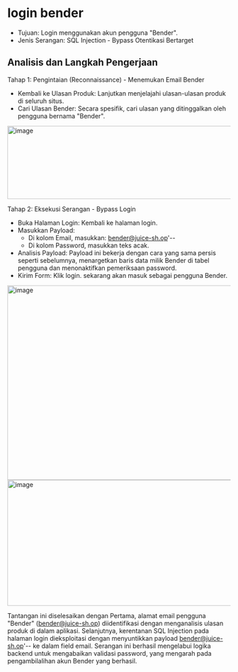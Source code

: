 # login bender

- Tujuan: Login menggunakan akun pengguna "Bender".
- Jenis Serangan: SQL Injection - Bypass Otentikasi Bertarget

## Analisis dan Langkah Pengerjaan

Tahap 1: Pengintaian (Reconnaissance) - Menemukan Email Bender

- Kembali ke Ulasan Produk: Lanjutkan menjelajahi ulasan-ulasan produk di seluruh situs.
- Cari Ulasan Bender: Secara spesifik, cari ulasan yang ditinggalkan oleh pengguna bernama "Bender".

<img width="619" height="165" alt="image" src="https://github.com/user-attachments/assets/8dfba00a-5841-42ce-857e-bf2c2d65ef88" />

Tahap 2: Eksekusi Serangan - Bypass Login
- Buka Halaman Login: Kembali ke halaman login.
- Masukkan Payload:
  - Di kolom Email, masukkan: bender@juice-sh.op'--
  - Di kolom Password, masukkan teks acak.
- Analisis Payload: Payload ini bekerja dengan cara yang sama persis seperti sebelumnya, menargetkan baris data milik Bender di tabel pengguna dan menonaktifkan pemeriksaan password.
- Kirim Form: Klik login. sekarang akan masuk sebagai pengguna Bender.

<img width="764" height="439" alt="image" src="https://github.com/user-attachments/assets/e2e85bef-cb10-4538-83cb-364cb8d8d92b" />

<img width="644" height="284" alt="image" src="https://github.com/user-attachments/assets/19d467d2-af97-4196-8f14-4e7f02f9854d" />


Tantangan ini diselesaikan dengan Pertama, alamat email pengguna "Bender" (bender@juice-sh.op) diidentifikasi dengan menganalisis ulasan produk di dalam aplikasi. Selanjutnya, kerentanan SQL Injection pada halaman login dieksploitasi dengan menyuntikkan payload bender@juice-sh.op'-- ke dalam field email. Serangan ini berhasil mengelabui logika backend untuk mengabaikan validasi password, yang mengarah pada pengambilalihan akun Bender yang berhasil.

